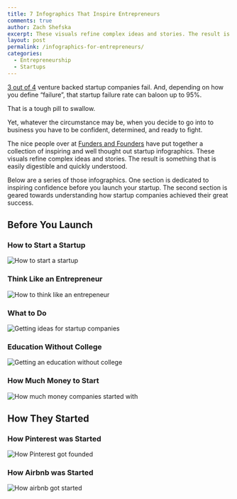 ```yaml
---
title: 7 Infographics That Inspire Entrepreneurs
comments: true
author: Zach Shefska
excerpt: These visuals refine complex ideas and stories. The result is something that is easily digestible and quickly understood. These startup infographics are a must see for entrepreneurs.
layout: post
permalink: /infographics-for-entrepreneurs/
categories:
  - Entrepreneurship
  - Startups
---
```

<div class="ttr_start">
</div>

[3 out of 4][1] venture backed startup companies fail. And, depending on how you define &#8220;failure&#8221;, that startup failure rate can baloon up to 95%.

That is a tough pill to swallow.

Yet, whatever the circumstance may be, when you decide to go into to business you have to be confident, determined, and ready to fight.

The nice people over at [Funders and Founders][2] have put together a collection of inspiring and well thought out startup infographics. These visuals refine complex ideas and stories. The result is something that is easily digestible and quickly understood.

Below are a series of those infographics. One section is dedicated to inspiring confidence before you launch your startup. The second section is geared towards understanding how startup companies achieved their great success.

## Before You Launch

### How to Start a Startup

<img class="alignright" src="http://i0.wp.com/shefska.com/wp-content/uploads/2015/09/how_to_start.png?resize=840%2C700" alt="How to start a startup" data-recalc-dims="1" />

### Think Like an Entrepreneur

<img class="alignright" src="http://i1.wp.com/shefska.com/wp-content/uploads/2015/09/howt_to_think.png?resize=800%2C701" alt="How to think like an entrepeneur" data-recalc-dims="1" />

### What to Do

<img class="alignright" src="http://i2.wp.com/shefska.com/wp-content/uploads/2015/09/ideas.png?resize=840%2C747" alt="Getting ideas for startup companies" data-recalc-dims="1" />

### Education Without College

<img class="alignright" src="http://i0.wp.com/shefska.com/wp-content/uploads/2015/09/education.png?resize=840%2C752" alt="Getting an education without college" data-recalc-dims="1" />

### How Much Money to Start

<img class="alignright" src="http://i0.wp.com/shefska.com/wp-content/uploads/2015/09/initial_investment.png?resize=840%2C840" alt="How much money companies started with" data-recalc-dims="1" />

## How They Started

### How Pinterest was Started

<img class="alignright" src="http://i2.wp.com/shefska.com/wp-content/uploads/2015/09/pinterest.png?resize=840%2C726" alt="How Pinterest got founded" data-recalc-dims="1" />

### How Airbnb was Started

<img class="alignright" src="http://i2.wp.com/shefska.com/wp-content/uploads/2015/09/airbnb.png?resize=840%2C655" alt="How airbnb got started" data-recalc-dims="1" />

<div class="ttr_end">
</div>

 [1]: http://www.wsj.com/news/articles/SB10000872396390443720204578004980476429190?mg=reno64-wsj&url=http%3A%2F%2Fonline.wsj.com%2Farticle%2FSB10000872396390443720204578004980476429190.html
 [2]: http://fundersandfounders.com